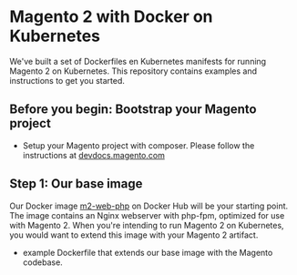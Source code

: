 # Magento 2 with Docker on Kubernetes
We've built a set of Dockerfiles en Kubernetes manifests for running Magento 2 on Kubernetes. This repository contains examples and instructions to get you started. 

## Before you begin: Bootstrap your Magento project ##
  - Setup your Magento project with composer. Please follow the instructions at [devdocs.magento.com](https://devdocs.magento.com/guides/v2.3/install-gde/composer.html)

## Step 1: Our base image
Our Docker image [m2-web-php](https://hub.docker.com/r/cloudlets/m2-web-php) on Docker Hub will be your starting point. The image contains an Nginx webserver with php-fpm, optimized for use with Magento 2. When you're intending to run Magento 2 on Kubernetes, you would want to extend this image with your Magento 2 artifact. 
  - example Dockerfile that extends our base image with the Magento codebase.
